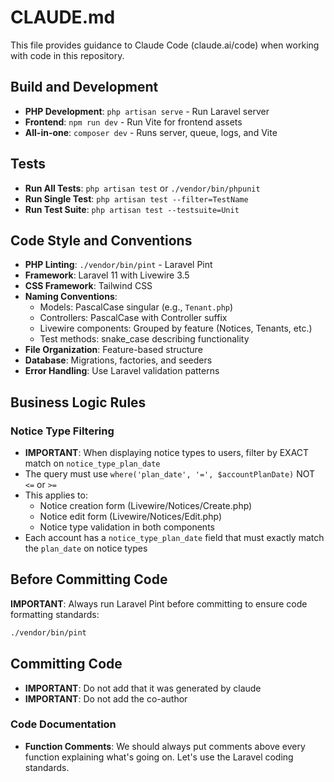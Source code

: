 # CLAUDE.md

This file provides guidance to Claude Code (claude.ai/code) when working with code in this repository.

## Build and Development

-   **PHP Development**: `php artisan serve` - Run Laravel server
-   **Frontend**: `npm run dev` - Run Vite for frontend assets
-   **All-in-one**: `composer dev` - Runs server, queue, logs, and Vite

## Tests

-   **Run All Tests**: `php artisan test` or `./vendor/bin/phpunit`
-   **Run Single Test**: `php artisan test --filter=TestName`
-   **Run Test Suite**: `php artisan test --testsuite=Unit`

## Code Style and Conventions

-   **PHP Linting**: `./vendor/bin/pint` - Laravel Pint
-   **Framework**: Laravel 11 with Livewire 3.5
-   **CSS Framework**: Tailwind CSS
-   **Naming Conventions**:
    -   Models: PascalCase singular (e.g., `Tenant.php`)
    -   Controllers: PascalCase with Controller suffix
    -   Livewire components: Grouped by feature (Notices, Tenants, etc.)
    -   Test methods: snake_case describing functionality
-   **File Organization**: Feature-based structure
-   **Database**: Migrations, factories, and seeders
-   **Error Handling**: Use Laravel validation patterns

## Business Logic Rules

### Notice Type Filtering

-   **IMPORTANT**: When displaying notice types to users, filter by EXACT match on `notice_type_plan_date`
-   The query must use `where('plan_date', '=', $accountPlanDate)` NOT `<=` or `>=`
-   This applies to:
    -   Notice creation form (Livewire/Notices/Create.php)
    -   Notice edit form (Livewire/Notices/Edit.php)
    -   Notice type validation in both components
-   Each account has a `notice_type_plan_date` field that must exactly match the `plan_date` on notice types

## Before Committing Code

**IMPORTANT**: Always run Laravel Pint before committing to ensure code formatting standards:

```bash
./vendor/bin/pint
```

## Committing Code

-   **IMPORTANT**: Do not add that it was generated by claude
-   **IMPORTANT**: Do not add the co-author

### Code Documentation

-   **Function Comments**: We should always put comments above every function explaining what's going on. Let's use the Laravel coding standards.
